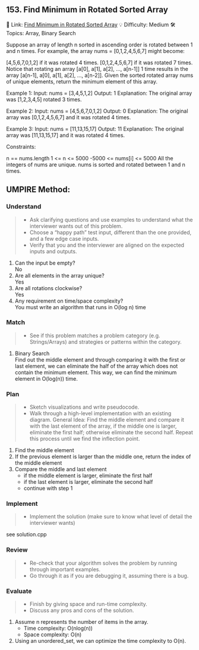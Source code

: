 ## 153. Find Minimum in Rotated Sorted Array
🔗 Link: [Find Minimum in Rotated Sorted Array](https://leetcode.com/problems/find-minimum-in-rotated-sorted-array/description/)
💡 Difficulty: Medium
🛠️ Topics: Array, Binary Search

Suppose an array of length n sorted in ascending order is rotated between 1 and n times. For example, the array nums = [0,1,2,4,5,6,7] might become:

[4,5,6,7,0,1,2] if it was rotated 4 times.
[0,1,2,4,5,6,7] if it was rotated 7 times. Notice that rotating an array [a[0], a[1], a[2], ..., a[n-1]] 1 time results in the array [a[n-1], a[0], a[1], a[2], ..., a[n-2]].
Given the sorted rotated array nums of unique elements, return the minimum element of this array.

Example 1:
Input: nums = [3,4,5,1,2]
Output: 1
Explanation: The original array was [1,2,3,4,5] rotated 3 times.

Example 2:
Input: nums = [4,5,6,7,0,1,2]
Output: 0
Explanation: The original array was [0,1,2,4,5,6,7] and it was rotated 4 times.

Example 3:
Input: nums = [11,13,15,17]
Output: 11
Explanation: The original array was [11,13,15,17] and it was rotated 4 times.

Constraints:

n == nums.length
1 <= n <= 5000
-5000 <= nums[i] <= 5000
All the integers of nums are unique.
nums is sorted and rotated between 1 and n times.

## UMPIRE Method:

### Understand
> - Ask clarifying questions and use examples to understand what the interviewer wants out of this problem.
> - Choose a “happy path” test input, different than the one provided, and a few edge case inputs.
> - Verify that you and the interviewer are aligned on the expected inputs and outputs.
1. Can the input be empty?  
   No
2. Are all elements in the array unique?  
   Yes
3. Are all rotations clockwise?  
   Yes 
4. Any requirement on time/space complexity?  
   You must write an algorithm that runs in O(log n) time
### Match
> - See if this problem matches a problem category (e.g. Strings/Arrays) and strategies or patterns within the category.
1. Binary Search  
   Find out the middle element and through comparing it with the first or last element, we can eliminate the half of the array which does not contain the minimum element. This way, we can find the minimum
   element in O(log(n)) time.
### Plan
> - Sketch visualizations and write pseudocode.
> - Walk through a high-level implementation with an existing diagram.
General Idea: Find the middle element and compare it with the last element of the array, if the middle one is larger, eliminate the first half; otherwise eliminate the second half. Repeat this process until
we find the inflection point.
1. Find the middle element
2. If the previous element is larger than the middle one, return the index of the middle element
3. Compare the middle and last element
   - if the middle element is larger, eliminate the first half
   - if the last element is larger, eliminate the second half
   - continue with step 1

### Implement
> - Implement the solution (make sure to know what level of detail the interviewer wants)  

see solution.cpp
### Review
> - Re-check that your algorithm solves the problem by running through important examples.
> - Go through it as if you are debugging it, assuming there is a bug.
### Evaluate
> - Finish by giving space and run-time complexity.
> - Discuss any pros and cons of the solution.
1. Assume n represents the number of items in the array.
   - Time complexity: O(nlog(n))
   - Space complexity: O(n)
2. Using an unordered_set, we can optimize the time complexity to O(n).

